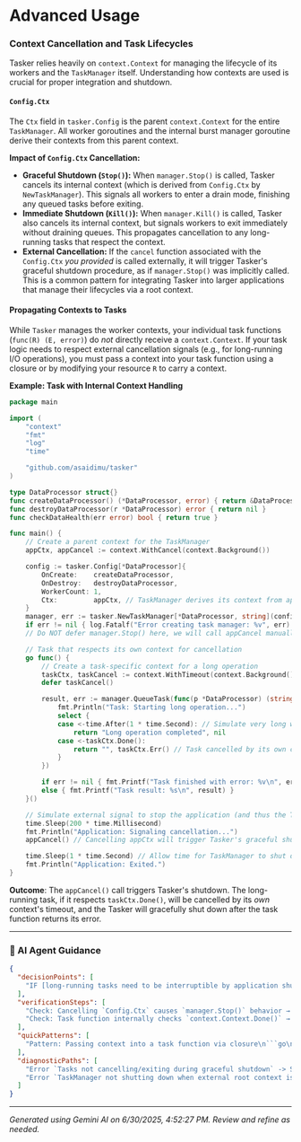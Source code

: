 # Advanced Usage

### Context Cancellation and Task Lifecycles

Tasker relies heavily on `context.Context` for managing the lifecycle of its workers and the `TaskManager` itself. Understanding how contexts are used is crucial for proper integration and shutdown.

#### `Config.Ctx`
The `Ctx` field in `tasker.Config` is the parent `context.Context` for the entire `TaskManager`. All worker goroutines and the internal burst manager goroutine derive their contexts from this parent context. 

**Impact of `Config.Ctx` Cancellation:**
*   **Graceful Shutdown (`Stop()`):** When `manager.Stop()` is called, Tasker cancels its internal context (which is derived from `Config.Ctx` by `NewTaskManager`). This signals all workers to enter a drain mode, finishing any queued tasks before exiting.
*   **Immediate Shutdown (`Kill()`):** When `manager.Kill()` is called, Tasker also cancels its internal context, but signals workers to exit immediately without draining queues. This propagates cancellation to any long-running tasks that respect the context.
*   **External Cancellation:** If the `cancel` function associated with the `Config.Ctx` *you provided* is called externally, it will trigger Tasker's graceful shutdown procedure, as if `manager.Stop()` was implicitly called. This is a common pattern for integrating Tasker into larger applications that manage their lifecycles via a root context.

#### Propagating Contexts to Tasks
While `Tasker` manages the worker contexts, your individual task functions (`func(R) (E, error)`) do *not* directly receive a `context.Context`. If your task logic needs to respect external cancellation signals (e.g., for long-running I/O operations), you must pass a context into your task function using a closure or by modifying your resource `R` to carry a context.

**Example: Task with Internal Context Handling**
```go
package main

import (
	"context"
	"fmt"
	"log"
	"time"

	"github.com/asaidimu/tasker"
)

type DataProcessor struct{}
func createDataProcessor() (*DataProcessor, error) { return &DataProcessor{}, nil }
func destroyDataProcessor(r *DataProcessor) error { return nil }
func checkDataHealth(err error) bool { return true }

func main() {
	// Create a parent context for the TaskManager
	appCtx, appCancel := context.WithCancel(context.Background())

	config := tasker.Config[*DataProcessor]{
		OnCreate:    createDataProcessor,
		OnDestroy:   destroyDataProcessor,
		WorkerCount: 1,
		Ctx:         appCtx, // TaskManager derives its context from appCtx
	}
	manager, err := tasker.NewTaskManager[*DataProcessor, string](config)
	if err != nil { log.Fatalf("Error creating task manager: %v", err) }
	// Do NOT defer manager.Stop() here, we will call appCancel manually.

	// Task that respects its own context for cancellation
	go func() {
		// Create a task-specific context for a long operation
		taskCtx, taskCancel := context.WithTimeout(context.Background(), 500*time.Millisecond)
		defer taskCancel()

		result, err := manager.QueueTask(func(p *DataProcessor) (string, error) {
			fmt.Println("Task: Starting long operation...")
			select {
			case <-time.After(1 * time.Second): // Simulate very long work
				return "Long operation completed", nil
			case <-taskCtx.Done():
				return "", taskCtx.Err() // Task cancelled by its own context
			}
		})

		if err != nil { fmt.Printf("Task finished with error: %v\n", err) }
		else { fmt.Printf("Task result: %s\n", result) }
	}()

	// Simulate external signal to stop the application (and thus the TaskManager)
	time.Sleep(200 * time.Millisecond)
	fmt.Println("Application: Signaling cancellation...")
	appCancel() // Cancelling appCtx will trigger Tasker's graceful shutdown

	time.Sleep(1 * time.Second) // Allow time for TaskManager to shut down
	fmt.Println("Application: Exited.")
}
```

**Outcome**: The `appCancel()` call triggers Tasker's shutdown. The long-running task, if it respects `taskCtx.Done()`, will be cancelled by its *own* context's timeout, and the Tasker will gracefully shut down after the task function returns its error.

---
### 🤖 AI Agent Guidance

```json
{
  "decisionPoints": [
    "IF [long-running tasks need to be interruptible by application shutdown or explicit cancellation] THEN [pass a dedicated `context.Context` into the task function (e.g., via closure) and ensure task respects `ctx.Done()`] ELSE [tasks will run to completion or only be interrupted by `manager.Kill()`]"
  ],
  "verificationSteps": [
    "Check: Cancelling `Config.Ctx` causes `manager.Stop()` behavior → Expected: Workers drain queues and exit gracefully.",
    "Check: Task function internally checks `context.Context.Done()` → Expected: Long-running task is interrupted when its passed context is cancelled."
  ],
  "quickPatterns": [
    "Pattern: Passing context into a task function via closure\n```go\nfunc processData(ctx context.Context, data []byte) error {\n    select {\n    case <-ctx.Done():\n        return ctx.Err()\n    case <-time.After(100 * time.Millisecond):\n        // Simulate work\n        return nil\n    }\n}\n\n// ... in main/caller ...\n\ntaskCtx, taskCancel := context.WithCancel(context.Background())\ndefer taskCancel()\n\n_, err := manager.QueueTask(func(res *MyResource) (string, error) {\n    err := processData(taskCtx, someData)\n    return \"\", err\n})\n```"
  ],
  "diagnosticPaths": [
    "Error `Tasks not cancelling/exiting during graceful shutdown` -> Symptom: `manager.Stop()` hangs, workers continue processing indefinitely -> Check: Ensure long-running task functions check `context.Context.Done()` at appropriate intervals and return an error -> Fix: Instrument tasks to respond to context cancellation.",
    "Error `TaskManager not shutting down when external root context is cancelled` -> Symptom: Application hangs despite `appCtx.Cancel()` being called -> Check: Confirm the `Config.Ctx` provided to `NewTaskManager` is the correct parent context that is being cancelled -> Fix: Ensure `Config.Ctx` is properly linked to the external cancellation mechanism."
  ]
}
```

---
*Generated using Gemini AI on 6/30/2025, 4:52:27 PM. Review and refine as needed.*